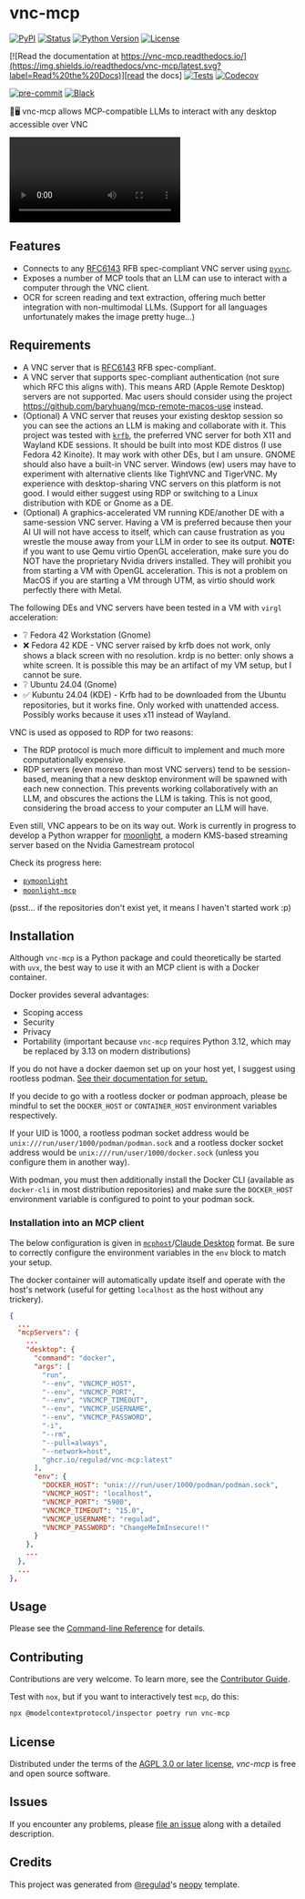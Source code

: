 # vnc-mcp

[![PyPI](https://img.shields.io/pypi/v/vnc-mcp.svg)][pypi status]
[![Status](https://img.shields.io/pypi/status/vnc-mcp.svg)][pypi status]
[![Python Version](https://img.shields.io/pypi/pyversions/vnc-mcp)][pypi status]
[![License](https://img.shields.io/pypi/l/vnc-mcp)][license]

[![Read the documentation at https://vnc-mcp.readthedocs.io/](https://img.shields.io/readthedocs/vnc-mcp/latest.svg?label=Read%20the%20Docs)][read the docs]
[![Tests](https://github.com/regulad/vnc-mcp/workflows/Tests/badge.svg)][tests]
[![Codecov](https://codecov.io/gh/regulad/vnc-mcp/branch/main/graph/badge.svg)][codecov]

[![pre-commit](https://img.shields.io/badge/pre--commit-enabled-brightgreen?logo=pre-commit&logoColor=white)][pre-commit]
[![Black](https://img.shields.io/badge/code%20style-black-000000.svg)][black]

[pypi status]: https://pypi.org/project/vnc-mcp/
[read the docs]: https://vnc-mcp.readthedocs.io/
[tests]: https://github.com/regulad/vnc-mcp/actions?workflow=Tests
[codecov]: https://app.codecov.io/gh/regulad/vnc-mcp
[pre-commit]: https://github.com/pre-commit/pre-commit
[black]: https://github.com/psf/black

🤖🖥 vnc-mcp allows MCP-compatible LLMs to interact with any desktop accessible over VNC

![Demo](./demo.mp4)

## Features

- Connects to any [RFC6143](https://datatracker.ietf.org/doc/html/rfc6143) RFB spec-compliant VNC server using [`pyvnc`](https://github.com/regulad/pyvnc).
- Exposes a number of MCP tools that an LLM can use to interact with a computer through the VNC client.
- OCR for screen reading and text extraction, offering much better integration with non-multimodal LLMs. (Support for all languages unfortunately makes the image pretty huge...)

## Requirements

- A VNC server that is [RFC6143](https://datatracker.ietf.org/doc/html/rfc6143) RFB spec-compliant.
- A VNC server that supports spec-compliant authentication (not sure which RFC this aligns with). This means ARD (Apple Remote Desktop) servers are not supported. Mac users should consider using the project https://github.com/baryhuang/mcp-remote-macos-use instead.
- (Optional) A VNC server that reuses your existing desktop session so you can see the actions an LLM is making and collaborate with it. This project was tested with [`krfb`](https://github.com/KDE/krfb), the preferred VNC server for both X11 and Wayland KDE sessions. It should be built into most KDE distros (I use Fedora 42 Kinoite). It may work with other DEs, but I am unsure. GNOME should also have a built-in VNC server. Windows (ew) users may have to experiment with alternative clients like TightVNC and TigerVNC. My experience with desktop-sharing VNC servers on this platform is not good. I would either suggest using RDP or switching to a Linux distribution with KDE or Gnome as a DE.
- (Optional) A graphics-accelerated VM running KDE/another DE with a same-session VNC server. Having a VM is preferred because then your AI UI will not have access to itself, which can cause frustration as you wrestle the mouse away from your LLM in order to see its output. **NOTE:** if you want to use Qemu virtio OpenGL acceleration, make sure you do NOT have the proprietary Nvidia drivers installed. They will prohibit you from starting a VM with OpenGL acceleration. This is not a problem on MacOS if you are starting a VM through UTM, as virtio should work perfectly there with Metal.

The following DEs and VNC servers have been tested in a VM with `virgl` acceleration:

- ❔ Fedora 42 Workstation (Gnome)
- ❌ Fedora 42 KDE - VNC server raised by krfb does not work, only shows a black screen with no resolution. krdp is no better: only shows a white screen. It is possible this may be an artifact of my VM setup, but I cannot be sure.
- ❔ Ubuntu 24.04 (Gnome)
- ✅ Kubuntu 24.04 (KDE) - Krfb had to be downloaded from the Ubuntu repositories, but it works fine. Only worked with unattended access. Possibly works because it uses x11 instead of Wayland.

VNC is used as opposed to RDP for two reasons:

- The RDP protocol is much more difficult to implement and much more computationally expensive.
- RDP servers (even moreso than most VNC servers) tend to be session-based, meaning that a new desktop environment will be spawned with each new connection. This prevents working collaboratively with an LLM, and obscures the actions the LLM is taking. This is not good, considering the broad access to your computer an LLM will have.

Even still, VNC appears to be on its way out. Work is currently in progress to develop a Python wrapper for [moonlight](https://moonlight-stream.org/), a modern KMS-based streaming server based on the Nvidia Gamestream protocol

Check its progress here:

- [`pymoonlight`](https://github.com/regulad/pymoonlight)
- [`moonlight-mcp`](https://github.com/regulad/moonlight-mcp)

(psst... if the repositories don't exist yet, it means I haven't started work :p)

## Installation

Although `vnc-mcp` is a Python package and could theoretically be started with `uvx`, the best way to use it with an MCP client is with a Docker container.

Docker provides several advantages:

- Scoping access
- Security
- Privacy
- Portability (important because `vnc-mcp` requires Python 3.12, which may be replaced by 3.13 on modern distributions)

If you do not have a docker daemon set up on your host yet, I suggest using rootless podman. [See their documentation for setup.](https://github.com/containers/podman/blob/main/docs/tutorials/rootless_tutorial.md)

If you decide to go with a rootless docker or podman approach, please be mindful to set the `DOCKER_HOST` or `CONTAINER_HOST` environment variables respectively.

If your UID is 1000, a rootless podman socket address would be `unix:///run/user/1000/podman/podman.sock` and a rootless docker socket address would be `unix:///run/user/1000/docker.sock` (unless you configure them in another way).

With podman, you must then additionally install the Docker CLI (available as `docker-cli` in most distribution repositories) and make sure the `DOCKER_HOST` environment variable is configured to point to your podman sock.

### Installation into an MCP client

The below configuration is given in [`mcphost`](https://github.com/mark3labs/mcphost)/[Claude Desktop](https://claude.ai/download) format. Be sure to correctly configure the environment variables in the `env` block to match your setup.

The docker container will automatically update itself and operate with the host's network (useful for getting `localhost` as the host without any trickery).

```json
{
  ...
  "mcpServers": {
    ...
    "desktop": {
      "command": "docker",
      "args": [
        "run",
        "--env", "VNCMCP_HOST",
        "--env", "VNCMCP_PORT",
        "--env", "VNCMCP_TIMEOUT",
        "--env", "VNCMCP_USERNAME",
        "--env", "VNCMCP_PASSWORD",
        "-i",
        "--rm",
        "--pull=always",
        "--network=host",
        "ghcr.io/regulad/vnc-mcp:latest"
      ],
      "env": {
        "DOCKER_HOST": "unix:///run/user/1000/podman/podman.sock",
        "VNCMCP_HOST": "localhost",
        "VNCMCP_PORT": "5900",
        "VNCMCP_TIMEOUT": "15.0",
        "VNCMCP_USERNAME": "regulad",
        "VNCMCP_PASSWORD": "ChangeMeImInsecure!!"
      }
    },
    ...
  },
  ...
},
```

## Usage

Please see the [Command-line Reference] for details.

## Contributing

Contributions are very welcome.
To learn more, see the [Contributor Guide].

Test with `nox`, but if you want to interactively test `mcp`, do this:

```bash
npx @modelcontextprotocol/inspector poetry run vnc-mcp
```

## License

Distributed under the terms of the [AGPL 3.0 or later license][license],
_vnc-mcp_ is free and open source software.

## Issues

If you encounter any problems,
please [file an issue] along with a detailed description.

## Credits

This project was generated from [@regulad]'s [neopy] template.

[@regulad]: https://github.com/regulad
[pypi]: https://pypi.org/
[neopy]: https://github.com/regulad/cookiecutter-neopy
[file an issue]: https://github.com/regulad/vnc-mcp/issues
[pip]: https://pip.pypa.io/

<!-- github-only -->

[license]: https://github.com/regulad/vnc-mcp/blob/main/LICENSE
[contributor guide]: https://github.com/regulad/vnc-mcp/blob/main/CONTRIBUTING.md
[command-line reference]: https://vnc-mcp.readthedocs.io/en/latest/usage.html
